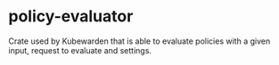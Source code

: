 # policy-evaluator

Crate used by Kubewarden that is able to evaluate policies with a
given input, request to evaluate and settings.
